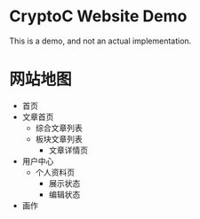 # CryptoC Website Demo

This is a demo, and not an actual implementation.

# 网站地图

- 首页
- 文章首页
    - 综合文章列表
    - 板块文章列表
        - 文章详情页
- 用户中心
    - 个人资料页
        - 展示状态
        - 编辑状态
- 画作
